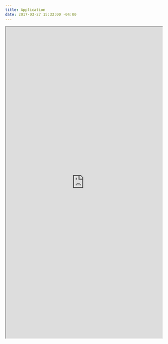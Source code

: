 ```yaml
---
title: Application
date: 2017-03-27 15:33:00 -04:00
---
```


<iframe src="https://docs.google.com/a/miamicollegeofdesign.com/forms/d/e/1FAIpQLSeL1lVxQnVq9EAcTkH0iVliPdbTjDJM09-hUCy3YVWGM5MlJA/viewform?embedded=true" width="100%" height="1000" frameborder="10px" marginheight="10px" marginwidth="5px">Loading...</iframe>
